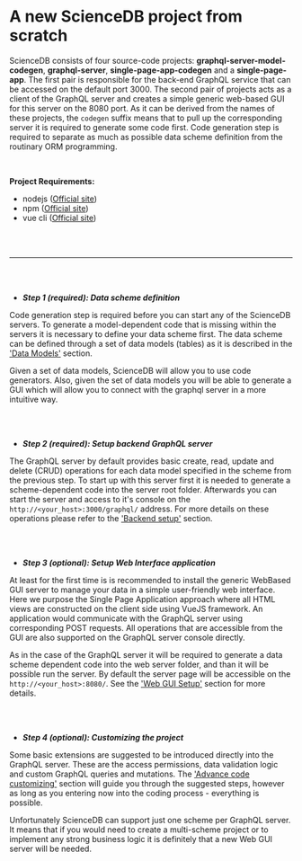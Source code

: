 # A new ScienceDB project from scratch

ScienceDB consists of four source-code projects: __graphql-server-model-codegen__, __graphql-server__, __single-page-app-codegen__ and a __single-page-app__. The first pair is responsible for the back-end GraphQL service that can be accessed on the default port 3000. The second pair of projects acts as a client of the GraphQL server and creates a simple generic web-based GUI for this server on the 8080 port. As it can be derived from the names of these projects, the `codegen` suffix means that to pull up the corresponding server it is required to generate some code first. Code generation step is required to separate as much as possible data scheme definition from the routinary ORM programming.

 <br/>
 
 __Project Requirements:__
 * nodejs ([Official site](https://nodejs.org/en/))
 * npm ([Official site](https://www.npmjs.com/get-npm))
 * vue cli ([Official site](https://cli.vuejs.org/))
 
 <br/><br/>

* * *
<br/><br/>
* _**Step 1 (required): Data scheme definition**_

Code generation step is required before you can start any of the ScienceDB servers. To generate a model-dependent code that is missing within the servers it is necessary to define your data scheme first. The data scheme can be defined through a set of data models (tables) as it is described in the ['Data Models'](dataModels.md) section.
 
 Given a set of data models, ScienceDB will allow you to use code generators. 
 Also, given the set of data models you will be able to generate a GUI which will allow you to connect with the graphql server in a more intuitive way.

<br/><br/>
* _**Step 2 (required): Setup backend GraphQL server**_

The GraphQL server by default provides basic create, read, update and delete (CRUD) operations for each data model specified in the scheme from the previous step. To start up with this server first it is needed to generate a scheme-dependent code into the server root folder. Afterwards you can start the server and access to it's console on the `http://<your_host>:3000/graphql/` address. For more details on these operations please refer to the ['Backend setup'](backendSetUp.md) section.
 
 
<br/><br/>
* _**Step 3 (optional): Setup Web Interface application**_

At least for the first time is is recommended to install the generic WebBased GUI server to manage your data in a simple user-friendly web interface. Here we purpose the Single Page Application approach where all HTML views are constructed on the client side using VueJS framework. An application would communicate with the GraphQL server using corresponding POST requests. All operations that are accessible from the GUI are also supported on the GraphQL server console directly.

As in the case of the GraphQL server it will be required to generate a data scheme dependent code into the web server folder, and than it will be possible run the server. By default the server page will be accessible on the `http://<your_host>:8080/`. See the ['Web GUI Setup'](guiSetUp.md) section for more details.

<br/><br/>
* _**Step 4 (optional): Customizing the project**_ 

 Some basic extensions are suggested to be introduced directly into the GraphQL server. These are the access permissions, data validation logic and custom GraphQL queries and mutations. The ['Advance code customizing'](projectCustomizing.md) section will guide you through the suggested steps, however as long as you entering now into the coding process - everything is possible.


Unfortunately ScienceDB can support just one scheme per GraphQL server. It means that if you would need to create a multi-scheme project or to implement any strong business logic it is definitely that a new Web GUI server will be needed.
